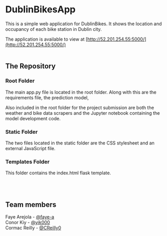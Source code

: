 # DublinBikesApp

This is a simple web application for DublinBikes. It shows the location and occupancy of each bike station in Dublin city.

The application is available to view at [http://52.201.254.55:5000/](http://52.201.254.55:5000/)
<br/><br/>
## The Repository 

### Root Folder
The main app.py file is located in the root folder. Along with this are the requirements file, the prediction model, 

Also included in the root folder for the project submission are both the weather and bike data scrapers and the Jupyter notebook containing the model development code.
<br/>
### Static Folder
The two files located in the static folder are the CSS stylesheet and an external JavaScript file.
<br/>
### Templates Folder
This folder contains the index.html flask template.

<br/><br/>
## Team members

Faye Arejola - [@faye-a](https://github.com/faye-a) <br/>
Conor Kiy - [@yik000](https://github.com/yik000) <br/>
Cormac Reilly - [@CReilly0](https://github.com/CReilly0) <br/>
